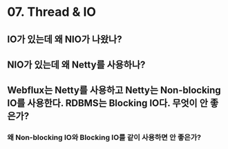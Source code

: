 # 07. Thread & IO

## IO가 있는데 왜 NIO가 나왔나?





## NIO가 있는데 왜 Netty를 사용하나?





## Webflux는 Netty를 사용하고 Netty는 Non-blocking IO를 사용한다. RDBMS는 Blocking IO다. 무엇이 안 좋은가?

### 왜 Non-blocking IO와 Blocking IO를 같이 사용하면 안 좋은가?

## 